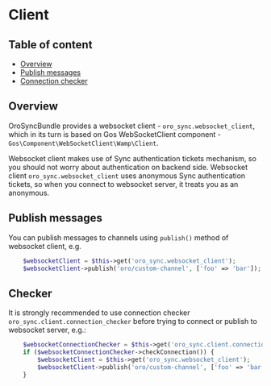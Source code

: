 Client
======

Table of content
----------------
- [Overview](#overview)
- [Publish messages](#publish)
- [Connection checker](#checker)

Overview
--------
OroSyncBundle provides a websocket client - `oro_sync.websocket_client`, which in its turn is based on
Gos WebSocketClient component - `Gos\Component\WebSocketClient\Wamp\Client`.

Websocket client makes use of Sync authentication tickets mechanism, so you should not worry about authentication on
backend side. Websocket client `oro_sync.websocket_client` uses anonymous Sync authentication tickets, so when you
connect to websocket server, it treats you as an anonymous.

Publish messages
----------------
You can publish messages to channels using `publish()` method of websocket client, e.g.

```php
    $websocketClient = $this->get('oro_sync.websocket_client');
    $websocketClient->publish('oro/custom-channel', ['foo' => 'bar']);
```

Checker
-------
It is strongly recommended to use connection checker `oro_sync.client.connection_checker` before trying to connect or
publish to websocket server, e.g.:

```php
    $websocketConnectionChecker = $this->get('oro_sync.client.connection_checker');
    if ($websocketConnectionChecker->checkConnection()) {
        $websocketClient = $this->get('oro_sync.websocket_client');
        $websocketClient->publish('oro/custom-channel', ['foo' => 'bar']);
    }
```
